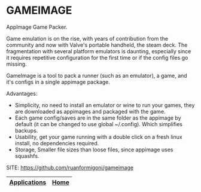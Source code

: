 # GAMEIMAGE

 AppImage Game Packer.
 
 Game emulation is on the rise, with years of contribution from the community and now with Valve's portable handheld, the steam deck. The fragmentation with several platform emulators is daunting, especially since it requires  repetitive configuration for the first time or if the config files go missing.
 
 GameImage is a tool to pack a runner (such as an emulator), a game, and it's configs in a single appimage package.
 
 Advantages:
 
 - Simplicity, no need to install an emulator or wine to run your games, they are downloaded as appimages and packaged with the game.
 - Each game config/saves are in the same folder as the appimage by default  (it can be changed to use global ~/.config). Which simplifies backups.
 - Usability, get your game running with a double click on a fresh linux  install, no dependencies required.
 - Storage, Smaller file sizes than loose files, since appimage uses squashfs.
 
 SITE: https://github.com/ruanformigoni/gameimage

 | [Applications](https://portable-linux-apps.github.io/apps.html) | [Home](https://portable-linux-apps.github.io)
 | --- | --- |
